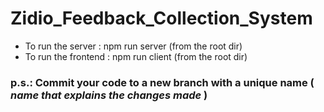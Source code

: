 # Zidio_Feedback_Collection_System
- To run the server : npm run server (from the root dir)
- To run the frontend : npm run client (from the root dir)

### p.s.: Commit your code to a **new branch** with a unique name ( *name that explains the changes made* )
